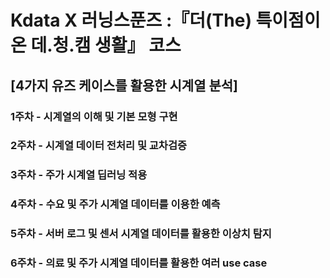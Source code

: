 # Kdata X 러닝스푼즈 :『더(The) 특이점이 온 데.청.캠 생활』 코스

## [4가지 유즈 케이스를 활용한 시계열 분석]

### 1주차 - 시계열의 이해 및 기본 모형 구현

### 2주차 - 시계열 데이터 전처리 및 교차검증

### 3주차 - 주가 시계열 딥러닝 적용

### 4주차 - 수요 및 주가 시계열 데이터를 이용한 예측

### 5주차 - 서버 로그 및 센서 시계열 데이터를 활용한 이상치 탐지

### 6주차 - 의료 및 주가 시계열 데이터를 활용한 여러 use case
